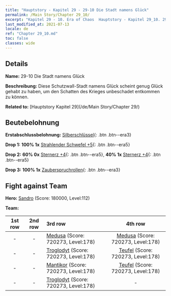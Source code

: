 ```yaml
---
title: "Hauptstory - Kapitel 29 - 29-10 Die Stadt namens Glück"
permalink: /Main Story/Chapter 29_10/
excerpt: "Kapitel 29 - 10. Era of Chaos  Hauptstory - Kapitel 29_10. 29-10 Die Stadt namens Glück"
last_modified_at: 2021-07-13
locale: de
ref: "Chapter 29_10.md"
toc: false
classes: wide
---
```


## Details

 **Name:** 29-10 Die Stadt namens Glück

 **Beschreibung:** Diese Schutzwall-Stadt namens Glück scheint genug Glück gehabt zu haben, um den Schatten des Krieges unbeschadet entkommen zu können.

 **Related to:** [Hauptstory Kapitel 29](/de/Main Story/Chapter 29/)

## Beutebelohnung

 **Erstabschlussbelohnung:** [Silberschlüssel](/ItemsDE/con_693/){: .btn .btn--era3}

 **Drop 1:** **100% 1x** [Strahlender Schwefel +5](/ItemsDE/mat_99/){: .btn .btn--era5}

 **Drop 2:** **60% 0x** [Sternerz +4](/ItemsDE/mat_89/){: .btn .btn--era5}, **40% 1x** [Sternerz +4](/ItemsDE/mat_89/){: .btn .btn--era5}

 **Drop 3:** **100% 1x** [Zauberspruchrollen](/ItemsDE/con_694/){: .btn .btn--era3}


## Fight against Team
 **Hero:** [Sandro](/de/heroes/Sandro/) (Score: 180000, Level:112)

 **Team:**


  | 1st row | 2nd row | 3rd row | 4th row |
  |:----:|:----:|:----|:----:|
  | - | - | [Medusa](/de/units/Medusa/) (Score: 720273, Level:178)  | [Medusa](/de/units/Medusa/) (Score: 720273, Level:178)  |
  | - | - | [Troglodyt](/de/units/Troglodyte/) (Score: 720273, Level:178)  | [Teufel](/de/units/Devil/) (Score: 720273, Level:178)  |
  | - | - | [Mantikor](/de/units/Manticore/) (Score: 720273, Level:178)  | [Teufel](/de/units/Devil/) (Score: 720273, Level:178)  |
  | - | - | [Troglodyt](/de/units/Troglodyte/) (Score: 720273, Level:178)  | - |


